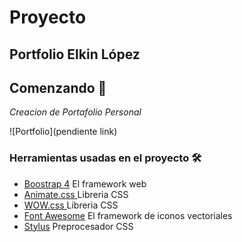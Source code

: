 #  Proyecto
##  Portfolio Elkin López

## Comenzando 🚀
_Creacion de Portafolio Personal_


![Portfolio](pendiente link)

### Herramientas usadas en el proyecto 🛠️

* [Boostrap 4](httpsgetbootstrap.com) El framework web
* [Animate.css ](httpsdaneden.github.ioanimate.css) Libreria CSS
* [WOW.css ](https://wowjs.uk/) Libreria CSS
* [Font Awesome](httpsfontawesome.com) El framework de iconos vectoriales
* [Stylus](http://stylus-lang.com/) Preprocesador CSS
